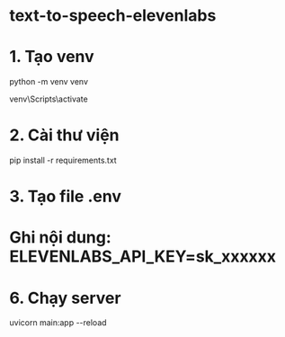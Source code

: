 ﻿# text-to-speech-elevenlabs

# 1. Tạo venv
python -m venv venv

venv\Scripts\activate

# 2. Cài thư viện
pip install -r requirements.txt

# 3. Tạo file .env
# Ghi nội dung: ELEVENLABS_API_KEY=sk_xxxxxx

# 6. Chạy server
uvicorn main:app --reload
